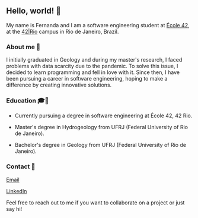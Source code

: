 ## Hello, world! 👋
My name is Fernanda and I am a software engineering student at [École 42](https://www.42network.org/), at the [42|Rio](https://42.rio/) campus in Rio de Janeiro, Brazil.

### About me 🌟
I initially graduated in Geology and during my master's research, I faced problems with data scarcity due to the pandemic. To solve this issue, I decided to learn programming and fell in love with it. Since then, I have been pursuing a career in software engineering, hoping to make a difference by creating innovative solutions.

### Education 🎓📖
* Currently pursuing a degree in software engineering at École 42, 42 Rio.

* Master's degree in Hydrogeology from UFRJ (Federal University of Rio de Janeiro).

* Bachelor's degree in Geology from UFRJ (Federal University of Rio de Janeiro).

### Contact 📩
[Email](fernandacunha@id.uff.br)

[LinkedIn](https://www.linkedin.com/in/fernanda-cmbc/)

Feel free to reach out to me if you want to collaborate on a project or just say hi!
